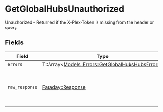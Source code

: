 # GetGlobalHubsUnauthorized

Unauthorized - Returned if the X-Plex-Token is missing from the header or query.


## Fields

| Field                                                                                               | Type                                                                                                | Required                                                                                            | Description                                                                                         |
| --------------------------------------------------------------------------------------------------- | --------------------------------------------------------------------------------------------------- | --------------------------------------------------------------------------------------------------- | --------------------------------------------------------------------------------------------------- |
| `errors`                                                                                            | T::Array<[Models::Errors::GetGlobalHubsHubsErrors](../../models/errors/getglobalhubshubserrors.md)> | :heavy_minus_sign:                                                                                  | N/A                                                                                                 |
| `raw_response`                                                                                      | [Faraday::Response](https://www.rubydoc.info/gems/faraday/Faraday/Response)                         | :heavy_minus_sign:                                                                                  | Raw HTTP response; suitable for custom response parsing                                             |